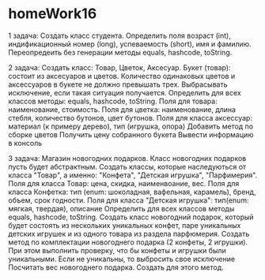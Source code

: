 # homeWork16

1 задача:
Создать класс студента. Определить поля возраст (int), индификационный номер (long), успеваемость (short),
имя и фамилию. Переопредеить без генерации методы equals, hashcode, toString.

2 задача:
Создать класс: Товар, Цветок, Аксесуар.
Букет (товар): состоит из аксесуаров и цветов. Количество одинаковых цветов и аксессуаров в букете не должно превышать 
трех. Выбрасывать исключение, если такая ситуация получается. 
Определить для всех классов методы: equals, hashcode, toString.
Поля для товара: наименование, стоимость.
Поля для цветка: наименование, длина стебля, количество бутонов, цвет бутонов. Поля для класса аксессуар: материал (к 
примеру дерево), тип (игрушка, опора)
Добавить метод по сборке цветов
Получить цену собранного букета
Вывести информацию в консоль

3 задача:
Магазин новогодних подарков. Класс новогодних подарков пусть будет абстрактным.
Создать классы, которые наследуються от класса "Товар", а именно: "Конфета", "Детская игрушка", "Парфимерия".
Поля для класса Товар: цена, скидка, наименвоание, вес. 
Поля для класса Конфетка: тип (enum: шоколадная, вафельная, карамель), бренд, объем, срок годности.
Поля для класса "Детская игрушка": тип(enum: мягкая, твердая), описание
Определить для всех классов методы equals, hashcode, toString.
Создать класс новогодний подарок, который будет состоять из нескольких уникальных конфет, паре уникальных детских игрушек
и из одного товара из раздела парфюмерия. 
Создать метод по комплектации новогоднего подарка (2 конфеты, 2 игрушки). При этом выполнить проверку, что бы конфеты и 
игрушки были уникальными. Если не уникальны, то выбросить свое исключение
Посчитать вес новогоднего подарка. Создать для этого метод.